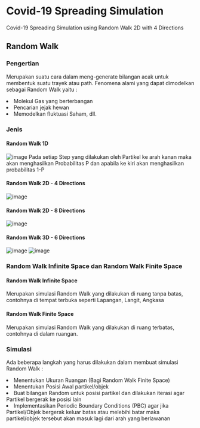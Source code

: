 # Covid-19 Spreading Simulation
Covid-19 Spreading Simulation using Random Walk 2D with 4 Directions
## Random Walk
### Pengertian
Merupakan suatu cara dalam meng-generate bilangan acak untuk membentuk suatu trayek atau path.
Fenomena alami yang dapat dimodelkan sebagai Random Walk yaitu :
<li>Molekul Gas yang berterbangan</li>
<li>Pencarian jejak hewan</li>
<li>Memodelkan fluktuasi Saham, dll.</li>

### Jenis
#### Random Walk 1D
![image](https://user-images.githubusercontent.com/46711970/80188410-51b17c00-863b-11ea-80b3-951be71a842c.png)
Pada setiap Step yang dilakukan oleh Partikel ke arah kanan maka akan menghasilkan Probabilitas P dan apabila ke kiri akan menghasilkan probabilitas 1-P
#### Random Walk 2D - 4 Directions
![image](https://user-images.githubusercontent.com/46711970/80188332-35adda80-863b-11ea-8b37-9399ebe5c153.png)
#### Random Walk 2D - 8 Directions
![image](https://user-images.githubusercontent.com/46711970/80188616-a228d980-863b-11ea-9d6f-03b24238b8f9.png)
#### Random Walk 3D - 6 Directions
![image](https://user-images.githubusercontent.com/46711970/80188802-e6b47500-863b-11ea-883f-2332d5e51bfe.png)
![image](https://user-images.githubusercontent.com/46711970/80188879-00ee5300-863c-11ea-9a03-a98f7e2fda42.png)

### Random Walk Infinite Space dan Random Walk Finite Space
#### Random Walk Infinite Space
Merupakan simulasi Random Walk yang dilakukan di ruang tanpa batas, contohnya di tempat terbuka seperti Lapangan, Langit, Angkasa
#### Random Walk Finite Space
Merupakan simulasi Random Walk yang dilakukan di ruang terbatas, contohnya di dalam ruangan.

### Simulasi
Ada beberapa langkah yang harus dilakukan dalam membuat simulasi Random Walk :
<li>Menentukan Ukuran Ruangan (Bagi Random Walk Finite Space)</li>
<li>Menentukan Posisi Awal partikel/objek</li>
<li>Buat bilangan Random untuk posisi partikel dan dilakukan iterasi agar Partikel bergerak ke posisi lain</li>
<li>Implementasikan Periodic Boundary Conditions (PBC) agar jika Partikel/Objek bergerak keluar batas atau melebihi batar maka partikel/objek tersebut akan masuk lagi dari arah yang berlawanan</li>
